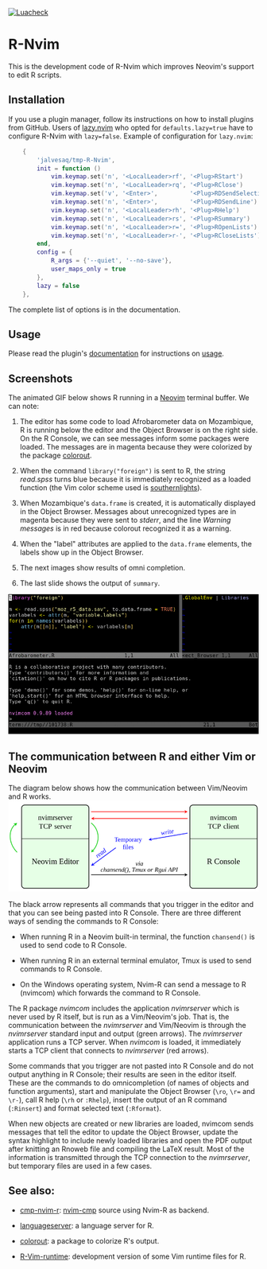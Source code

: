 [![Luacheck](https://img.shields.io/github/actions/workflow/status/lunarmodules/luasocket/luacheck.yml?branch=master&label=Luacheck&logo=Lua)](https://github.com/PMassicotte/tmp-R-Nvim/actions?workflow=Luacheck)

# R-Nvim

This is the development code of R-Nvim which improves Neovim's support to edit
R scripts.

## Installation

If you use a plugin manager, follow its instructions on how to install plugins
from GitHub. Users of [lazy.nvim](https://github.com/folke/lazy.nvim) who
opted for `defaults.lazy=true` have to configure R-Nvim with `lazy=false`.
Example of configuration for `lazy.nvim`:

```lua
    {
        'jalvesaq/tmp-R-Nvim',
        init = function ()
            vim.keymap.set('n', '<LocalLeader>rf', '<Plug>RStart')
            vim.keymap.set('n', '<LocalLeader>rq', '<Plug>RClose')
            vim.keymap.set('v', '<Enter>',         '<Plug>RDSendSelection')
            vim.keymap.set('n', '<Enter>',         '<Plug>RDSendLine')
            vim.keymap.set('n', '<LocalLeader>rh', '<Plug>RHelp')
            vim.keymap.set('n', '<LocalLeader>rs', '<Plug>RSummary')
            vim.keymap.set('n', '<LocalLeader>r=', '<Plug>ROpenLists')
            vim.keymap.set('n', '<LocalLeader>r-', '<Plug>RCloseLists')
        end,
        config = {
            R_args = {'--quiet', '--no-save'},
            user_maps_only = true
        },
        lazy = false
    },

```

The complete list of options is in the documentation.


## Usage

Please read the plugin's
[documentation](https://github.com/jamespeapen/Nvim-R/wiki) for instructions on
[usage](https://github.com/jamespeapen/Nvim-R/wiki/Use).



## Screenshots

The animated GIF below shows R running in a [Neovim] terminal buffer. We can
note:

   1. The editor has some code to load Afrobarometer data on Mozambique, R is
      running below the editor and the Object Browser is on the right side. On
      the R Console, we can see messages inform some packages were loaded. The
      messages are in magenta because they were colorized by the package
      [colorout].

   2. When the command `library("foreign")` is sent to R, the string *read.spss*
      turns blue because it is immediately recognized as a loaded function
      (the Vim color scheme used is [southernlights]).

   3. When Mozambique's `data.frame` is created, it is automatically displayed
      in the Object Browser. Messages about unrecognized types are in magenta
      because they were sent to *stderr*, and the line *Warning messages* is in
      red because colorout recognized it as a warning.

   4. When the "label" attributes are applied to the `data.frame` elements, the
      labels show up in the Object Browser.

   5. The next images show results of omni completion.

   6. The last slide shows the output of `summary`.

![Nvim-R screenshots](https://raw.githubusercontent.com/jalvesaq/Nvim-R/master/Nvim-R.gif "Nvim-R screenshots")

## The communication between R and either Vim or Neovim

The diagram below shows how the communication between Vim/Neovim and R works.
![Neovim-R communication](https://raw.githubusercontent.com/jalvesaq/Nvim-R/master/nvimrcom.png "Neovim-R communication")

The black arrow represents all commands that you trigger in the editor and
that you can see being pasted into R Console.
There are three different ways of sending the commands to R Console:

  - When running R in a Neovim built-in terminal, the function `chansend()`
    is used to send code to R Console.

  - When running R in an external terminal emulator, Tmux is used to send
    commands to R Console.

  - On the Windows operating system, Nvim-R can send a message to R (nvimcom)
    which forwards the command to R Console.

The R package *nvimcom* includes the application *nvimrserver* which is never
used by R itself, but is run as a Vim/Neovim's job. That is, the communication
between the *nvimrserver* and Vim/Neovim is through the *nvimrserver* standard
input and output (green arrows). The *nvimrserver* application runs a TCP
server. When *nvimcom* is loaded, it immediately starts a TCP client that
connects to *nvimrserver* (red arrows).

Some commands that you trigger are not pasted into R Console and do not output
anything in R Console; their results are seen in the editor itself. These are
the commands to do omnicompletion (of names of objects and function
arguments), start and manipulate the Object Browser (`\ro`, `\r=` and `\r-`),
call R help (`\rh` or `:Rhelp`), insert the output of an R command
(`:Rinsert`) and format selected text (`:Rformat`).

When new objects are created or new libraries are loaded, nvimcom sends
messages that tell the editor to update the Object Browser, update the syntax
highlight to include newly loaded libraries and open the PDF output after
knitting an Rnoweb file and compiling the LaTeX result. Most of the
information is transmitted through the TCP connection to the *nvimrserver*,
but temporary files are used in a few cases.


## See also:

   - [cmp-nvim-r](https://github.com/jalvesaq/cmp-nvim-r): [nvim-cmp](https://github.com/hrsh7th/nvim-cmp) source using Nvim-R as backend.

   - [languageserver](https://cran.r-project.org/web/packages/languageserver/index.html): a language server for R.

   - [colorout](https://github.com/jalvesaq/colorout): a package to colorize R's output.

   - [R-Vim-runtime](https://github.com/jalvesaq/R-Vim-runtime): development version of some Vim runtime files for R.

[Neovim]: https://github.com/neovim/neovim
[southernlights]: https://github.com/jalvesaq/southernlights
[colorout]: https://github.com/jalvesaq/colorout
